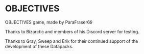 # OBJECTIVES
OBJECTIVES game, made by ParaFraser69

Thanks to Bizarctic and members of his Discord server for testing.

Thanks to Gray, Sweep and Erik for their continued support of the development of these Datapacks.
